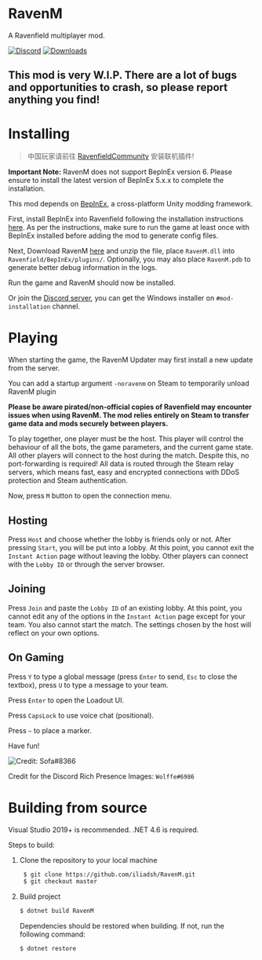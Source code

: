 # RavenM

A Ravenfield multiplayer mod.

[![Discord](https://img.shields.io/discord/458403487982682113.svg?label=Discord&logo=Discord&colorB=7289da&style=for-the-badge)](https://discord.gg/63zE4gY)
[![Downloads](https://img.shields.io/github/downloads/ABigPickle/RavenM/total.svg?label=Downloads&logo=GitHub&style=for-the-badge)](https://github.com/ABigPickle/RavenM/releases/latest)

## This mod is very **W.I.P.** There are a lot of bugs and opportunities to crash, so please report anything you find!

# Installing

> 中国玩家请前往 [RavenfieldCommunity](https://ravenfieldcommunity.github.io/docs/cn/Project/ravenm.html) 安装联机插件!

<b>Important Note:</b> RavenM does not support BepInEx version 6. Please ensure to install the latest version of BepInEx 5.x.x to complete the installation.

This mod depends on [BepInEx](https://github.com/BepInEx/BepInEx), a cross-platform Unity modding framework. 

First, install BepInEx into Ravenfield following the installation instructions [here](https://docs.bepinex.dev/articles/user_guide/installation/index.html). As per the instructions, make sure to run the game at least once with BepInEx installed before adding the mod to generate config files.

Next, Download RavenM [here](https://github.com/iliadsh/RavenM/releases/latest) and unzip the file, place `RavenM.dll` into `Ravenfield/BepInEx/plugins/`. Optionally, you may also place `RavenM.pdb` to generate better debug information in the logs.

Run the game and RavenM should now be installed.

Or join the [Discord server](https://discord.gg/63zE4gY), you can get the Windows installer on `#mod-installation` channel.

# Playing

When starting the game, the RavenM Updater may first install a new update from the server.

You can add a startup argument `-noravenm` on Steam to temporarily unload RavenM plugin

**Please be aware pirated/non-official copies of Ravenfield may encounter issues when using RavenM.</b> The mod relies entirely on Steam to transfer game data and mods securely between players.**

To play together, one player must be the host. This player will control the behaviour of all the bots, the game parameters, and the current game state. All other players will connect to the host during the match. Despite this, no port-forwarding is required! All data is routed through the Steam relay servers, which means fast, easy and encrypted connections with DDoS protection and Steam authentication.

Now, press `M` button to open the connection menu.

## Hosting
Press `Host` and choose whether the lobby is friends only or not. After pressing `Start`, you will be put into a lobby. At this point, you cannot exit the `Instant Action` page without leaving the lobby. Other players can connect with the `Lobby ID` or through the server browser.

## Joining
Press `Join` and paste the `Lobby ID` of an existing lobby. At this point, you cannot edit any of the options in the `Instant Action` page except for your team. You also cannot start the match. The settings chosen by the host will reflect on your own options.

## On Gaming

Press `Y` to type a global message (press `Enter` to send, `Esc` to close the textbox), press `U` to type a message to your team.

Press `Enter` to open the Loadout UI.

Press `CapsLock` to use voice chat (positional).

Press `~` to place a marker.

Have fun!

![Credit: Sofa#8366](https://steamuserimages-a.akamaihd.net/ugc/1917988387306327667/C90622D8C9B8B654E187AA5038A84759DFF050D9/)

Credit for the Discord Rich Presence Images: `Wolffe#6986`

# Building from source

Visual Studio 2019+ is recommended. .NET 4.6 is required.

Steps to build:

1. Clone the repository to your local machine
   
   ```bash
    $ git clone https://github.com/iliadsh/RavenM.git
    $ git checkout master
    ```

2. Build project

    ```bash
    $ dotnet build RavenM
    ```

    Dependencies should be restored when building. If not, run the following command:

    ```bash
    $ dotnet restore
    ```
